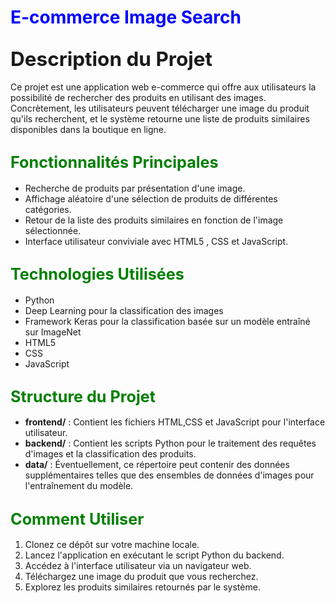 # <span style="color:blue">E-commerce Image Search</span>

## <span style="font-size:1.5em;">Description du Projet</span>

Ce projet est une application web e-commerce qui offre aux utilisateurs la possibilité de rechercher des produits en utilisant des images. Concrètement, les utilisateurs peuvent télécharger une image du produit qu'ils recherchent, et le système retourne une liste de produits similaires disponibles dans la boutique en ligne.

## <span style="font-size:1.2em; color:green;">Fonctionnalités Principales</span>

- Recherche de produits par présentation d'une image.
- Affichage aléatoire d'une sélection de produits de différentes catégories.
- Retour de la liste des produits similaires en fonction de l'image sélectionnée.
- Interface utilisateur conviviale avec HTML5 , CSS et JavaScript.

## <span style="font-size:1.2em; color:green;">Technologies Utilisées</span>

- Python
- Deep Learning pour la classification des images
- Framework Keras pour la classification basée sur un modèle entraîné sur ImageNet
- HTML5
- CSS
- JavaScript

## <span style="font-size:1.2em; color:green;">Structure du Projet</span>

- **frontend/** : Contient les fichiers HTML,CSS et JavaScript pour l'interface utilisateur.
- **backend/** : Contient les scripts Python pour le traitement des requêtes d'images et la classification des produits.
- **data/** : Éventuellement, ce répertoire peut contenir des données supplémentaires telles que des ensembles de données d'images pour l'entraînement du modèle.

## <span style="font-size:1.2em; color:green;">Comment Utiliser</span>

1. Clonez ce dépôt sur votre machine locale.
2. Lancez l'application en exécutant le script Python du backend.
3. Accédez à l'interface utilisateur via un navigateur web.
4. Téléchargez une image du produit que vous recherchez.
5. Explorez les produits similaires retournés par le système.
